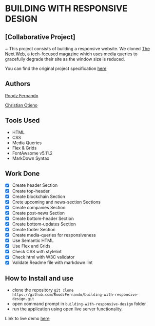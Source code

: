 # BUILDING WITH RESPONSIVE DESIGN

## [Collaborative Project]

~ This project consists of building a responsive website. We cloned [The Next Web](https://thenextweb.com/), a tech-focused magazine which uses media queries to gracefully degrade their site as the window size is reduced.

You can find the original project specification [here](https://www.theodinproject.com/courses/html5-and-css3/lessons/building-with-responsive-design)

## Authors

[Roodz Fernando](https://github.com/RoodzFernando)

[Christian Otieno](https://github.com/ChristianOtieno)

## Tools Used

- HTML
- CSS
- Media Queries
- Flex & Grids
- FontAwsome v5.11.2
- MarkDown Syntax

## Work Done

- [x] Create header Section
- [x] Create top-header
- [x] Create blockchain Section
- [x] Crete upcoming and news-section Sections
- [x] Create companies Section
- [x] Create post-news Section
- [x] Create bottom-header Section
- [x] Create bottom-updates Section
- [x] Create footer Section
- [x] Create media-queries for responsiveness
- [x] Use Semantic HTML
- [x] Use Flex and Grids
- [x] Check CSS with stylelint
- [x] Check html with W3C validator
- [x] Validate Readme file with markdown lint

## How to Install and use

- clone the repository `git clone https://github.com/RoodzFernando/building-with-responsive-design.git`
- open command prompt in `building-with-responsive-design` folder
- run the application using open live server functionality.

LInk to live demo [here](https://roodzfernando.github.io/building-with-responsive-design/)
